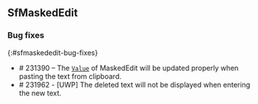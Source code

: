 ## SfMaskedEdit

### Bug fixes
{:#sfmaskededit-bug-fixes}

* \# 231390 – The [`Value`](https://help.syncfusion.com/xamarin/sfmaskededit/basic-features#setting-value) of MaskedEdit will be updated properly when pasting the text from clipboard.
* \# 231962 - [UWP] The deleted text will not be displayed when entering the new text.
